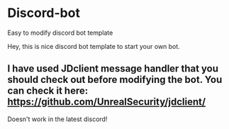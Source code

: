 # Discord-bot
Easy to modify discord bot template

Hey, this is nice discord bot template to start your own bot.

I have used JDclient message handler that you should check out before modifying the bot. You can check it here:  https://github.com/UnrealSecurity/jdclient/
------------------------------------------------------------------------------------------------------------------------------------------------------------
Doesn't work in the latest discord!
